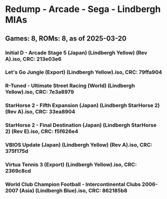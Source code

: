 # Redump - Arcade - Sega - Lindbergh MIAs
## Games: 8, ROMs: 8, as of 2025-03-20

### Initial D - Arcade Stage 5 (Japan) (Lindbergh Yellow) (Rev A).iso, CRC: 213e03e6
### Let's Go Jungle (Export) (Lindbergh Yellow).iso, CRC: 79ffa904
### R-Tuned - Ultimate Street Racing (World) (Lindbergh Yellow).iso, CRC: 7e3a8979
### StarHorse 2 - Fifth Expansion (Japan) (Lindbergh StarHorse 2) (Rev A).iso, CRC: 33ea8904
### StarHorse 2 - Final Destination (Japan) (Lindbergh StarHorse 2) (Rev E).iso, CRC: f5f626e4
### VBIOS Update (Japan) (Lindbergh Yellow) (Rev A).iso, CRC: 375f175d
### Virtua Tennis 3 (Export) (Lindbergh Yellow).iso, CRC: 2369c8cd
### World Club Champion Football - Intercontinental Clubs 2006-2007 (Asia) (Lindbergh Blue).iso, CRC: 862185b8
